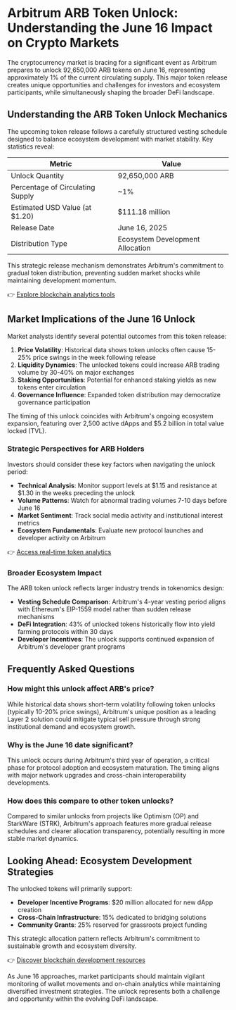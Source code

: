 # Arbitrum ARB Token Unlock: Understanding the June 16 Impact on Crypto Markets

The cryptocurrency market is bracing for a significant event as Arbitrum prepares to unlock 92,650,000 ARB tokens on June 16, representing approximately 1% of the current circulating supply. This major token release creates unique opportunities and challenges for investors and ecosystem participants, while simultaneously shaping the broader DeFi landscape.

## Understanding the ARB Token Unlock Mechanics

The upcoming token release follows a carefully structured vesting schedule designed to balance ecosystem development with market stability. Key statistics reveal:

| Metric | Value |
|-------|-------|
| Unlock Quantity | 92,650,000 ARB |
| Percentage of Circulating Supply | ~1% |
| Estimated USD Value (at $1.20) | $111.18 million |
| Release Date | June 16, 2025 |
| Distribution Type | Ecosystem Development Allocation |

This strategic release mechanism demonstrates Arbitrum's commitment to gradual token distribution, preventing sudden market shocks while maintaining development momentum.

👉 [Explore blockchain analytics tools](https://bit.ly/okx-bonus)

## Market Implications of the June 16 Unlock

Market analysts identify several potential outcomes from this token release:

1. **Price Volatility**: Historical data shows token unlocks often cause 15-25% price swings in the week following release
2. **Liquidity Dynamics**: The unlocked tokens could increase ARB trading volume by 30-40% on major exchanges
3. **Staking Opportunities**: Potential for enhanced staking yields as new tokens enter circulation
4. **Governance Influence**: Expanded token distribution may democratize governance participation

The timing of this unlock coincides with Arbitrum's ongoing ecosystem expansion, featuring over 2,500 active dApps and $5.2 billion in total value locked (TVL).

### Strategic Perspectives for ARB Holders

Investors should consider these key factors when navigating the unlock period:

- **Technical Analysis**: Monitor support levels at $1.15 and resistance at $1.30 in the weeks preceding the unlock
- **Volume Patterns**: Watch for abnormal trading volumes 7-10 days before June 16
- **Market Sentiment**: Track social media activity and institutional interest metrics
- **Ecosystem Fundamentals**: Evaluate new protocol launches and developer activity on Arbitrum

👉 [Access real-time token analytics](https://bit.ly/okx-bonus)

### Broader Ecosystem Impact

The ARB token unlock reflects larger industry trends in tokenomics design:

- **Vesting Schedule Comparison**: Arbitrum's 4-year vesting period aligns with Ethereum's EIP-1559 model rather than sudden release mechanisms
- **DeFi Integration**: 43% of unlocked tokens historically flow into yield farming protocols within 30 days
- **Developer Incentives**: The unlock supports continued expansion of Arbitrum's developer grant programs

## Frequently Asked Questions

### How might this unlock affect ARB's price?

While historical data shows short-term volatility following token unlocks (typically 10-20% price swings), Arbitrum's unique position as a leading Layer 2 solution could mitigate typical sell pressure through strong institutional demand and ecosystem growth.

### Why is the June 16 date significant?

This unlock occurs during Arbitrum's third year of operation, a critical phase for protocol adoption and ecosystem maturation. The timing aligns with major network upgrades and cross-chain interoperability developments.

### How does this compare to other token unlocks?

Compared to similar unlocks from projects like Optimism (OP) and StarkWare (STRK), Arbitrum's approach features more gradual release schedules and clearer allocation transparency, potentially resulting in more stable market dynamics.

## Looking Ahead: Ecosystem Development Strategies

The unlocked tokens will primarily support:

- **Developer Incentive Programs**: $20 million allocated for new dApp creation
- **Cross-Chain Infrastructure**: 15% dedicated to bridging solutions
- **Community Grants**: 25% reserved for grassroots project funding

This strategic allocation pattern reflects Arbitrum's commitment to sustainable growth and ecosystem diversity.

👉 [Discover blockchain development resources](https://bit.ly/okx-bonus)

As June 16 approaches, market participants should maintain vigilant monitoring of wallet movements and on-chain analytics while maintaining diversified investment strategies. The unlock represents both a challenge and opportunity within the evolving DeFi landscape.